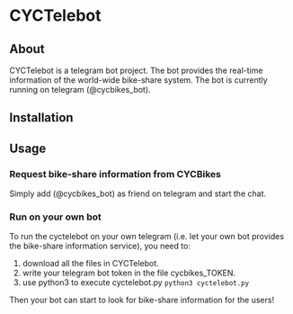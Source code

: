 # CYCTelebot

## About
CYCTelebot is a telegram bot project. The bot provides the real-time information 
of the world-wide bike-share system. The bot is currently running on telegram 
(@cycbikes_bot).

## Installation


## Usage

### Request bike-share information from CYCBikes
Simply add (@cycbikes_bot) as friend on telegram and start the chat.

### Run on your own bot
To run the cyctelebot on your own telegram (i.e. let your own bot provides the 
bike-share information service), you need to: 

1. download all the files in CYCTelebot. 
2. write your telegram bot token in the file cycbikes_TOKEN.
3. use python3 to execute cyctelebot.py
`python3 cyctelebot.py`

Then your bot can start to look for bike-share information for the users!